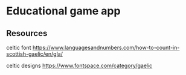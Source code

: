 # Educational game app

## Resources

celtic font
https://www.languagesandnumbers.com/how-to-count-in-scottish-gaelic/en/gla/

celtic designs
https://www.fontspace.com/category/gaelic
